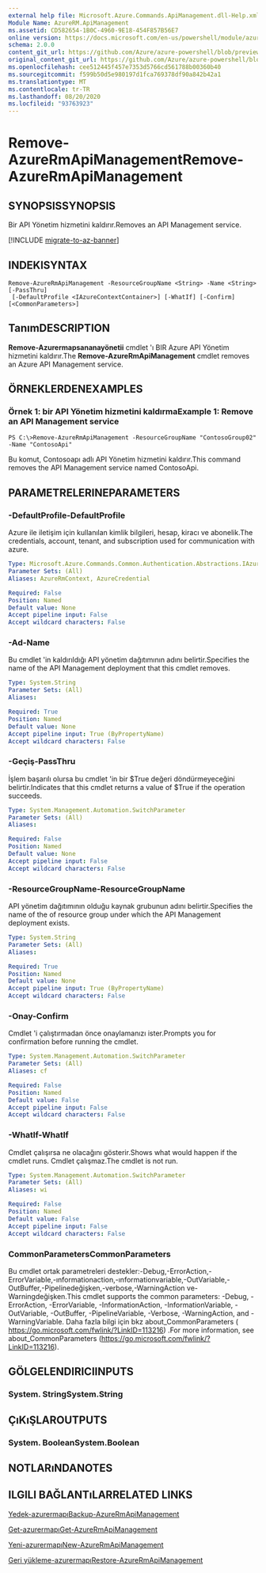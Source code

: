```yaml
---
external help file: Microsoft.Azure.Commands.ApiManagement.dll-Help.xml
Module Name: AzureRM.ApiManagement
ms.assetid: CD582654-1B0C-4960-9E18-454F857B56E7
online version: https://docs.microsoft.com/en-us/powershell/module/azurerm.apimanagement/remove-azurermapimanagement
schema: 2.0.0
content_git_url: https://github.com/Azure/azure-powershell/blob/preview/src/ResourceManager/ApiManagement/Commands.ApiManagement/help/Remove-AzureRmApiManagement.md
original_content_git_url: https://github.com/Azure/azure-powershell/blob/preview/src/ResourceManager/ApiManagement/Commands.ApiManagement/help/Remove-AzureRmApiManagement.md
ms.openlocfilehash: cee512445f457e7353d5766cd561788b00360b40
ms.sourcegitcommit: f599b50d5e980197d1fca769378df90a842b42a1
ms.translationtype: MT
ms.contentlocale: tr-TR
ms.lasthandoff: 08/20/2020
ms.locfileid: "93763923"
---
```

# <span data-ttu-id="22d06-101">Remove-AzureRmApiManagement</span><span class="sxs-lookup"><span data-stu-id="22d06-101">Remove-AzureRmApiManagement</span></span>

## <span data-ttu-id="22d06-102">SYNOPSIS</span><span class="sxs-lookup"><span data-stu-id="22d06-102">SYNOPSIS</span></span>
<span data-ttu-id="22d06-103">Bir API Yönetim hizmetini kaldırır.</span><span class="sxs-lookup"><span data-stu-id="22d06-103">Removes an API Management service.</span></span>

[!INCLUDE [migrate-to-az-banner](../../includes/migrate-to-az-banner.md)]

## <span data-ttu-id="22d06-104">INDEKI</span><span class="sxs-lookup"><span data-stu-id="22d06-104">SYNTAX</span></span>

```
Remove-AzureRmApiManagement -ResourceGroupName <String> -Name <String> [-PassThru]
 [-DefaultProfile <IAzureContextContainer>] [-WhatIf] [-Confirm] [<CommonParameters>]
```

## <span data-ttu-id="22d06-105">Tanım</span><span class="sxs-lookup"><span data-stu-id="22d06-105">DESCRIPTION</span></span>
<span data-ttu-id="22d06-106">**Remove-Azurermapsananayönetii** cmdlet 'ı BIR Azure API Yönetim hizmetini kaldırır.</span><span class="sxs-lookup"><span data-stu-id="22d06-106">The **Remove-AzureRmApiManagement** cmdlet removes an Azure API Management service.</span></span>

## <span data-ttu-id="22d06-107">ÖRNEKLERDEN</span><span class="sxs-lookup"><span data-stu-id="22d06-107">EXAMPLES</span></span>

### <span data-ttu-id="22d06-108">Örnek 1: bir API Yönetim hizmetini kaldırma</span><span class="sxs-lookup"><span data-stu-id="22d06-108">Example 1: Remove an API Management service</span></span>
```
PS C:\>Remove-AzureRmApiManagement -ResourceGroupName "ContosoGroup02" -Name "ContosoApi"
```

<span data-ttu-id="22d06-109">Bu komut, Contosoapı adlı API Yönetim hizmetini kaldırır.</span><span class="sxs-lookup"><span data-stu-id="22d06-109">This command removes the API Management service named ContosoApi.</span></span>

## <span data-ttu-id="22d06-110">PARAMETRELERINE</span><span class="sxs-lookup"><span data-stu-id="22d06-110">PARAMETERS</span></span>

### <span data-ttu-id="22d06-111">-DefaultProfile</span><span class="sxs-lookup"><span data-stu-id="22d06-111">-DefaultProfile</span></span>
<span data-ttu-id="22d06-112">Azure ile iletişim için kullanılan kimlik bilgileri, hesap, kiracı ve abonelik.</span><span class="sxs-lookup"><span data-stu-id="22d06-112">The credentials, account, tenant, and subscription used for communication with azure.</span></span>

```yaml
Type: Microsoft.Azure.Commands.Common.Authentication.Abstractions.IAzureContextContainer
Parameter Sets: (All)
Aliases: AzureRmContext, AzureCredential

Required: False
Position: Named
Default value: None
Accept pipeline input: False
Accept wildcard characters: False
```

### <span data-ttu-id="22d06-113">-Ad</span><span class="sxs-lookup"><span data-stu-id="22d06-113">-Name</span></span>
<span data-ttu-id="22d06-114">Bu cmdlet 'in kaldırıldığı API yönetim dağıtımının adını belirtir.</span><span class="sxs-lookup"><span data-stu-id="22d06-114">Specifies the name of the API Management deployment that this cmdlet removes.</span></span>

```yaml
Type: System.String
Parameter Sets: (All)
Aliases:

Required: True
Position: Named
Default value: None
Accept pipeline input: True (ByPropertyName)
Accept wildcard characters: False
```

### <span data-ttu-id="22d06-115">-Geçiş</span><span class="sxs-lookup"><span data-stu-id="22d06-115">-PassThru</span></span>
<span data-ttu-id="22d06-116">İşlem başarılı olursa bu cmdlet 'in bir $True değeri döndürmeyeceğini belirtir.</span><span class="sxs-lookup"><span data-stu-id="22d06-116">Indicates that this cmdlet returns a value of $True if the operation succeeds.</span></span>

```yaml
Type: System.Management.Automation.SwitchParameter
Parameter Sets: (All)
Aliases:

Required: False
Position: Named
Default value: None
Accept pipeline input: False
Accept wildcard characters: False
```

### <span data-ttu-id="22d06-117">-ResourceGroupName</span><span class="sxs-lookup"><span data-stu-id="22d06-117">-ResourceGroupName</span></span>
<span data-ttu-id="22d06-118">API yönetim dağıtımının olduğu kaynak grubunun adını belirtir.</span><span class="sxs-lookup"><span data-stu-id="22d06-118">Specifies the name of the of resource group under which the API Management deployment exists.</span></span>

```yaml
Type: System.String
Parameter Sets: (All)
Aliases:

Required: True
Position: Named
Default value: None
Accept pipeline input: True (ByPropertyName)
Accept wildcard characters: False
```

### <span data-ttu-id="22d06-119">-Onay</span><span class="sxs-lookup"><span data-stu-id="22d06-119">-Confirm</span></span>
<span data-ttu-id="22d06-120">Cmdlet 'i çalıştırmadan önce onaylamanızı ister.</span><span class="sxs-lookup"><span data-stu-id="22d06-120">Prompts you for confirmation before running the cmdlet.</span></span>

```yaml
Type: System.Management.Automation.SwitchParameter
Parameter Sets: (All)
Aliases: cf

Required: False
Position: Named
Default value: False
Accept pipeline input: False
Accept wildcard characters: False
```

### <span data-ttu-id="22d06-121">-WhatIf</span><span class="sxs-lookup"><span data-stu-id="22d06-121">-WhatIf</span></span>
<span data-ttu-id="22d06-122">Cmdlet çalışırsa ne olacağını gösterir.</span><span class="sxs-lookup"><span data-stu-id="22d06-122">Shows what would happen if the cmdlet runs.</span></span>
<span data-ttu-id="22d06-123">Cmdlet çalışmaz.</span><span class="sxs-lookup"><span data-stu-id="22d06-123">The cmdlet is not run.</span></span>

```yaml
Type: System.Management.Automation.SwitchParameter
Parameter Sets: (All)
Aliases: wi

Required: False
Position: Named
Default value: False
Accept pipeline input: False
Accept wildcard characters: False
```

### <span data-ttu-id="22d06-124">CommonParameters</span><span class="sxs-lookup"><span data-stu-id="22d06-124">CommonParameters</span></span>
<span data-ttu-id="22d06-125">Bu cmdlet ortak parametreleri destekler:-Debug,-ErrorAction,-ErrorVariable,-ınformationaction,-ınformationvariable,-OutVariable,-OutBuffer,-Pipelinedeğişken,-verbose,-WarningAction ve-Warningdeğişken.</span><span class="sxs-lookup"><span data-stu-id="22d06-125">This cmdlet supports the common parameters: -Debug, -ErrorAction, -ErrorVariable, -InformationAction, -InformationVariable, -OutVariable, -OutBuffer, -PipelineVariable, -Verbose, -WarningAction, and -WarningVariable.</span></span> <span data-ttu-id="22d06-126">Daha fazla bilgi için bkz about_CommonParameters ( https://go.microsoft.com/fwlink/?LinkID=113216) .</span><span class="sxs-lookup"><span data-stu-id="22d06-126">For more information, see about_CommonParameters (https://go.microsoft.com/fwlink/?LinkID=113216).</span></span>

## <span data-ttu-id="22d06-127">GÖLGELENDIRICI</span><span class="sxs-lookup"><span data-stu-id="22d06-127">INPUTS</span></span>

### <span data-ttu-id="22d06-128">System. String</span><span class="sxs-lookup"><span data-stu-id="22d06-128">System.String</span></span>

## <span data-ttu-id="22d06-129">ÇıKıŞLAR</span><span class="sxs-lookup"><span data-stu-id="22d06-129">OUTPUTS</span></span>

### <span data-ttu-id="22d06-130">System. Boolean</span><span class="sxs-lookup"><span data-stu-id="22d06-130">System.Boolean</span></span>

## <span data-ttu-id="22d06-131">NOTLARıNDA</span><span class="sxs-lookup"><span data-stu-id="22d06-131">NOTES</span></span>

## <span data-ttu-id="22d06-132">ILGILI BAĞLANTıLAR</span><span class="sxs-lookup"><span data-stu-id="22d06-132">RELATED LINKS</span></span>

[<span data-ttu-id="22d06-133">Yedek-azurermapı</span><span class="sxs-lookup"><span data-stu-id="22d06-133">Backup-AzureRmApiManagement</span></span>](./Backup-AzureRmApiManagement.md)

[<span data-ttu-id="22d06-134">Get-azurermapı</span><span class="sxs-lookup"><span data-stu-id="22d06-134">Get-AzureRmApiManagement</span></span>](./Get-AzureRmApiManagement.md)

[<span data-ttu-id="22d06-135">Yeni-azurermapı</span><span class="sxs-lookup"><span data-stu-id="22d06-135">New-AzureRmApiManagement</span></span>](./New-AzureRmApiManagement.md)

[<span data-ttu-id="22d06-136">Geri yükleme-azurermapı</span><span class="sxs-lookup"><span data-stu-id="22d06-136">Restore-AzureRmApiManagement</span></span>](./Restore-AzureRmApiManagement.md)



